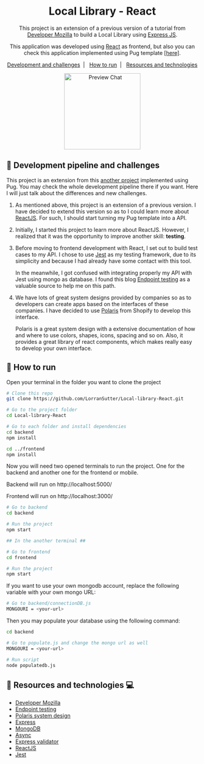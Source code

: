 <h1 align="center">
  Local Library - React
</h1>

<p align="center">
This project is an extension of a previous version of a tutorial from <a href='https://developer.mozilla.org/en-US/docs/Learn/Server-side/Express_Nodejs/Tutorial_local_library_website'>Developer Mozilla</a> to build a Local Library using <a href='http://expressjs.com/'>Express JS</a>.
</p>

<p align="center">
This application was developed using <a href='https://reactjs.org/'>React</a> as frontend, but also you can check this application implemented using Pug template <a href='https://github.com/LorranSutter/Local-library'>[here]</a>.
</p>

<p align="center">
    <a href='#straight_ruler-Development-pipeline-and-challenges'>Development and challenges</a>&nbsp;&nbsp;|&nbsp;&nbsp;
    <a href="#runner-how-to-run">How to run</a>&nbsp;&nbsp;|&nbsp;&nbsp;    
    <a href="#book-Resources-and-technologies-computer">Resources and technologies</a>
</p>
 
<div align="center">

<img src="https://res.cloudinary.com/lorransutter/image/upload/v1591732356/Local_library_react_preview.gif" alt="Preview Chat" height=200/>

</div>

## :straight_ruler: Development pipeline and challenges

This project is an extension from this [another project](<(https://github.com/LorranSutter/Local-library)>) implemented using Pug. You may check the whole development pipeline there if you want. Here I will just talk about the differences and new challenges.

1. As mentioned above, this project is an extension of a previous version. I have decided to extend this version so as to I could learn more about [ReactJS](https://reactjs.org/). For such, I should start turning my Pug template into a API.

2. Initially, I started this project to learn more about ReactJS. However, I realized that it was the opportunity to improve another skill: **testing**.

3. Before moving to frontend development with React, I set out to build test cases to my API. I chose to use [Jest](https://jestjs.io/) as my testing framework, due to its simplicity and because I had already have some contact with this tool.

   In the meanwhile, I got confused with integrating properly my API with Jest using mongo as database. I found this blog [Endpoint testing](https://zellwk.com/blog/endpoint-testing/) as a valuable source to help me on this path.

4. We have lots of great system designs provided by companies so as to developers can create apps based on the interfaces of these companies. I have decided to use [Polaris](https://polaris.shopify.com/) from Shopify to develop this interface.

   Polaris is a great system design with a extensive documentation of how and where to use colors, shapes, icons, spacing and so on. Also, it provides a great library of react components, which makes really easy to develop your own interface.

## :runner: How to run

Open your terminal in the folder you want to clone the project

```sh
# Clone this repo
git clone https://github.com/LorranSutter/Local-library-React.git

# Go to the project folder
cd Local-library-React

# Go to each folder and install dependencies
cd backend
npm install

cd ../frontend
npm install
```

Now you will need two opened terminals to run the project. One for the backend and another one for the frontend or mobile.

Backend will run on http://localhost:5000/

Frontend will run on http://localhost:3000/

```sh
# Go to backend
cd backend

# Run the project
npm start

## In the another terminal ##

# Go to frontend
cd frontend

# Run the project
npm start
```

If you want to use your own mongodb account, replace the following variable with your own mongo URL:

```sh
# Go to backend/connectionDB.js
MONGOURI = <your-url>
```

Then you may populate your database using the following command:

```sh
cd backend

# Go to populate.js and change the mongo url as well
MONGOURI = <your-url>

# Run script
node populatedb.js
```

## :book: Resources and technologies :computer:

- [Developer Mozilla](https://developer.mozilla.org/en-US/docs/Learn/Server-side/Express_Nodejs/Tutorial_local_library_website)
- [Endpoint testing](https://zellwk.com/blog/endpoint-testing/)
- [Polaris system design](https://polaris.shopify.com/components/get-started)
- [Express](http://expressjs.com/)
- [MongoDB](https://www.mongodb.com/)
- [Async](https://caolan.github.io/async/v3/)
- [Express validator](https://express-validator.github.io/docs/)
- [ReactJS](https://reactjs.org/)
- [Jest](https://jestjs.io/)
